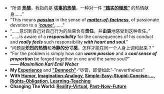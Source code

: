 - “所谓 **[热情](a)**，我指的是 **[切事的热情](a)**，一种对一件 **[“踏实的理想”](a)** 的热情献身……”
- "This means ***[passion](a)*** in the sense of ***[matter-­of-­factness](a)***, of passionate devotion to a ***['cause'](a)***,……"
- “……意识到自己对自己行为的后果负有**责任**，并**由衷**地感受到这种责任。”
- "……­is aware of a ***responsibility*** for the consequences of his conduct and ***really feels*** such responsibility ***with heart and soul***."
- “问题是**炽烈的热情**和**冷静的分寸感**，怎样才能在同一个人身上调和起来？”
- "For the problem is simply how can ***warm passion*** and a ***cool sense of proportion*** be forged together in one and the same soul?"  
***—— Maximilian Karl Emil Weber***  
- **My [Experience](a)** and **["Dennoch"](a)**-“尽管，即使如此”-"nevertheless"
- **With [Humor](a), [Imagination-Analogy](a), [Simple-Easy-Stupid-Concise-…](a), [Rights-Obligation](a), [Learning-Teaching](a)**
- **Changing The World: [Reality-Virtual](a), [Past-Now-Future](a)**
